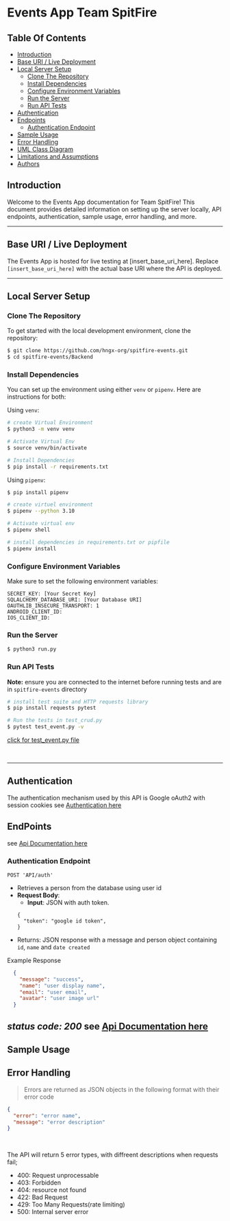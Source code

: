# Events App Team SpitFire

## Table Of Contents

- [Introduction](#introduction)
- [Base URI / Live Deployment](#base-uri--live-deployment)
- [Local Server Setup](#local-server-setup)
  - [Clone The Repository](#clone-the-repository)
  - [Install Dependencies](#install-dependencies)
  - [Configure Environment Variables](#configure-environment-variables)
  - [Run the Server](#run-the-server)
  - [Run API Tests](#run-api-tests)
- [Authentication](#authentication)
- [Endpoints](#endpoints)
  - [Authentication Endpoint](#authentication-endpoint)
- [Sample Usage](#sample-usage)
- [Error Handling](#error-handling)
- [UML Class Diagram](#uml-class-diagram)
- [Limitations and Assumptions](#limitations-and-assumptions)
- [Authors](#authors)

## Introduction

Welcome to the Events App documentation for Team SpitFire! This document provides detailed information on setting up the server locally, API endpoints, authentication, sample usage, error handling, and more.

---

## Base URI / Live Deployment

The Events App is hosted for live testing at [insert_base_uri_here]. Replace `[insert_base_uri_here]` with the actual base URI where the API is deployed.

---

## Local Server Setup

### Clone The Repository

To get started with the local development environment, clone the repository:

```bash
$ git clone https://github.com/hngx-org/spitfire-events.git
$ cd spitfire-events/Backend
```

### Install Dependencies

You can set up the environment using either `venv` or `pipenv`. Here are instructions for both:

Using `venv`:

```bash
# create Virtual Environment
$ python3 -m venv venv

# Activate Virtual Env
$ source venv/bin/activate

# Install Dependencies
$ pip install -r requirements.txt
```

Using `pipenv`:

```bash
$ pip install pipenv

# create virtuel environment
$ pipenv --python 3.10

# Activate virtual env
$ pipenv shell

# install dependencies in requirements.txt or pipfile
$ pipenv install
```

### Configure Environment Variables

Make sure to set the following environment variables:

    SECRET_KEY: [Your Secret Key]
    SQLALCHEMY_DATABASE_URI: [Your Database URI]
    OAUTHLIB_INSECURE_TRANSPORT: 1
    ANDROID_CLIENT_ID: 
    IOS_CLIENT_ID: 

### Run the Server

```bash
$ python3 run.py
```

### Run API Tests

**Note:** ensure you are connected to the internet before running tests and are in `spitfire-events` directory

```bash
# install test suite and HTTP requests library
$ pip install requests pytest

# Run the tests in test_crud.py
$ pytest test_event.py -v
```

[click for test_event.py file](test_event.py)

<br>

---

## **Authentication**

The authentication mechanism used by this API is Google oAuth2 with session cookies
see [Authentication here](./API_DOCUMENTATION.md)

## **EndPoints**
see [Api Documentation here](./API_DOCUMENTATION.md)
### Authentication Endpoint

`POST 'API/auth'`

- Retrieves a person from the database using user id
- **Request Body**: 
    - **Input**: JSON with auth token.
    ```
    {
      "token": "google id token",
    }
    ```
- Returns: JSON response with a message and person object containing `id`, `name` and `date created`

Example Response

```json
  {
    "message": "success",
    "name": "user display name",
    "email": "user email",
    "avatar": "user image url"
  }
```

_status code: 200_
see [Api Documentation here](./API_DOCUMENTATION.md)
---

## Sample Usage

## **Error Handling**

> Errors are returned as JSON objects in the following format with their error code

```json
{
  "error": "error name",
  "message": "error description"
}
```

<br>

The API will return 5 error types, with diffreent descriptions when requests fail;

- 400: Request unprocessable
- 403: Forbidden
- 404: resource not found
- 422: Bad Request
- 429: Too Many Requests(rate limiting)
- 500: Internal server error

<br>

